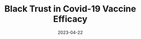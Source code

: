 ---
title: "Black Trust in Covid-19 Vaccine Efficacy"
collection: publications
category: conferences
permalink: /publication/2023-04-22-black-trust-covid
excerpt: ''
date: 2023-04-22
venue: '2023 Midwest Undergraduate Philosophy Conference'
slidesurl: '/files/MUPC23_slides.pdf'
paperurl: '/files/MUPC23.pdf'
# citation: ''
---